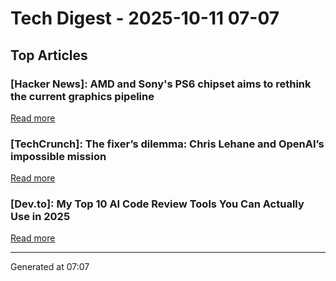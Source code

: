 # Tech Digest - 2025-10-11 07-07

## Top Articles

### [Hacker News]: AMD and Sony's PS6 chipset aims to rethink the current graphics pipeline
[Read more](https://arstechnica.com/gaming/2025/10/amd-and-sony-tease-new-chip-architecture-ahead-of-playstation-6/)

### [TechCrunch]: The fixer&#8217;s dilemma: Chris Lehane and OpenAI&#8217;s impossible mission
[Read more](https://techcrunch.com/2025/10/10/the-fixers-dilemma-chris-lehane-and-openais-impossible-mission/)

### [Dev.to]: My Top 10 AI Code Review Tools You Can Actually Use in 2025
[Read more](https://dev.to/therealmrmumba/my-top-10-ai-code-review-tools-you-can-actually-use-in-2025-paf)


---
Generated at 07:07
